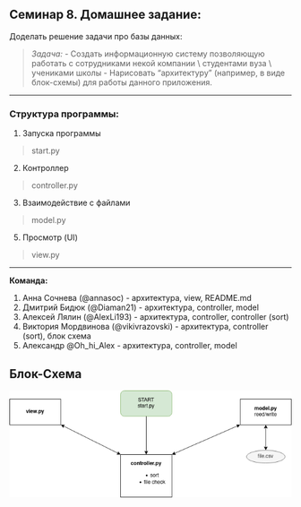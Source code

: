 ## Семинар 8. Домашнее задание:
Доделать решение задачи про базы данных:

>*Задача:*
    - Создать информационную систему позволяющую работать с сотрудниками некой компании \ студентами вуза \ учениками школы
    - Нарисовать “архитектуру” (например, в виде блок-схемы) для работы данного приложения.
​
---

### Структура программы:
1. Запуска программы
>start.py

2. Контроллер
>controller.py

3. Взаимодействие с файлами
>model.py

5. Просмотр (UI)
>view.py

---
**Команда:**
1. Анна Сочнева (@annasoc) - архитектура, view, README.md
2. Дмитрий Бидюк (@Diaman21) - архитектура, controller, model
3. Алексей Лялин (@AlexLi193) - архитектура, controller, controller (sort)
4. Виктория Мордвинова (@vikivrazovski) - архитектура, controller (sort), блок схема
5. Александр @Oh_hi_Alex - архитектура, controller, model

## Блок-Схема

![блок-схема](https://raw.githubusercontent.com/alex163li/sem8_DZ_py_Database_school/master/abs.png)
